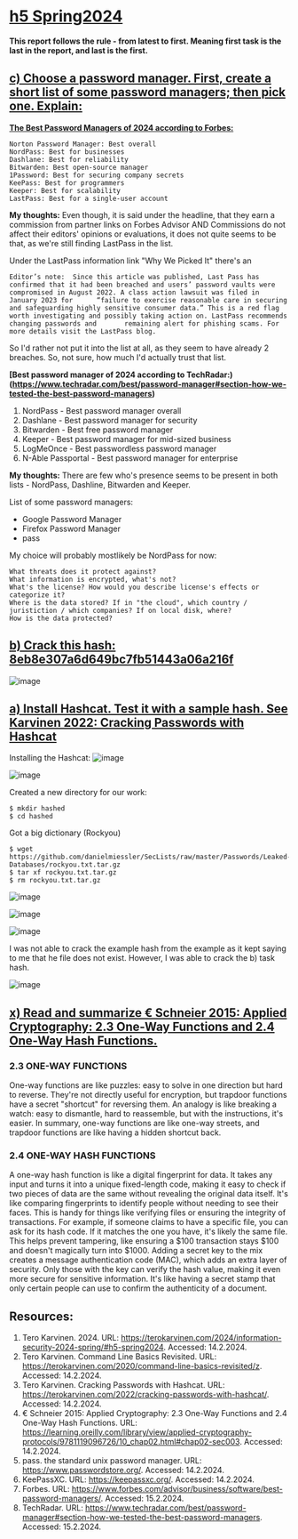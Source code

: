 # [h5 Spring2024](https://terokarvinen.com/2024/information-security-2024-spring/#h5-spring2024)

**This report follows the rule - from latest to first. Meaning first task is the last in the report, and last is the first.** 

## [c) Choose a password manager. First, create a short list of some password managers; then pick one. Explain:](https://terokarvinen.com/2024/information-security-2024-spring/#h5-spring2024)

**[The Best Password Managers of 2024 according to Forbes:](https://www.forbes.com/advisor/business/software/best-password-managers/)**

    Norton Password Manager: Best overall
    NordPass: Best for businesses
    Dashlane: Best for reliability
    Bitwarden: Best open-source manager
    1Password: Best for securing company secrets
    KeePass: Best for programmers
    Keeper: Best for scalability
    LastPass: Best for a single-user account

**My thoughts:** Even though, it is said under the headline, that they earn a commission from partner links on Forbes Advisor AND Commissions do not affect their editors' opinions or evaluations, it does not quite seems to be that, as we're still finding LastPass in the list. 

Under the LastPass information link "Why We Picked It" there's an 

    Editor’s note:  Since this article was published, Last Pass has confirmed that it had been breached and users’ password vaults were compromised in August 2022. A class action lawsuit was filed in January 2023 for      “failure to exercise reasonable care in securing and safeguarding highly sensitive consumer data.” This is a red flag worth investigating and possibly taking action on. LastPass recommends changing passwords and       remaining alert for phishing scams. For more details visit the LastPass blog.

So I'd rather not put it into the list at all, as they seem to have already 2 breaches. So, not sure, how much I'd actually trust that list. 

**[Best password manager of 2024 according to TechRadar:)(https://www.techradar.com/best/password-manager#section-how-we-tested-the-best-password-managers)**

1. NordPass - Best password manager overall
2. Dashlane - Best password manager for security
3. Bitwarden - Best free password manager
4. Keeper - Best password manager for mid-sized business
5. LogMeOnce - Best passwordless password manager
6. N-Able Passportal - Best password manager for enterprise

**My thoughts:** There are few who's presence seems to be present in both lists - NordPass, Dashline, Bitwarden and Keeper. 

List of some password managers:
- Google Password Manager
- Firefox Password Manager
- pass

My choice will probably mostlikely be NordPass for now:

    What threats does it protect against?
    What information is encrypted, what's not?
    What's the license? How would you describe license's effects or categorize it?
    Where is the data stored? If in "the cloud", which country / juristiction / which companies? If on local disk, where?
    How is the data protected?

## [b) Crack this hash: 8eb8e307a6d649bc7fb51443a06a216f](https://terokarvinen.com/2022/cracking-passwords-with-hashcat/)

![image](https://github.com/securghost/h5/assets/142783540/198f2fbf-743c-4f96-80a4-40a1404662a3)



## [a) Install Hashcat. Test it with a sample hash. See Karvinen 2022: Cracking Passwords with Hashcat](https://terokarvinen.com/2022/cracking-passwords-with-hashcat/)

Installing the Hashcat:
![image](https://github.com/securghost/h5/assets/142783540/f77a17ee-498e-4262-9239-3433bcc44565)

![image](https://github.com/securghost/h5/assets/142783540/75a1f84f-d7da-49d9-bfaf-2502c0f08b19)

Created a new directory for our work:

    $ mkdir hashed
    $ cd hashed

Got a big dictionary (Rockyou)

    $ wget https://github.com/danielmiessler/SecLists/raw/master/Passwords/Leaked-Databases/rockyou.txt.tar.gz
    $ tar xf rockyou.txt.tar.gz
    $ rm rockyou.txt.tar.gz


 ![image](https://github.com/securghost/h5/assets/142783540/f50b2d36-5d07-48d5-a9b7-fbfb04047351)

![image](https://github.com/securghost/h5/assets/142783540/6247b9b0-fd54-47ba-b69c-04461d937655)

![image](https://github.com/securghost/h5/assets/142783540/b6b240cc-d706-43aa-bc99-1e7572cb64f6)

I was not able to crack the example hash from the example as it kept saying to me that he file does not exist. However, I was able to crack the b) task hash.   

![image](https://github.com/securghost/h5/assets/142783540/7fa0b16e-eb1c-478e-9cdc-2cd0a5a51a6f)


## [x) Read and summarize € Schneier 2015: Applied Cryptography: 2.3 One-Way Functions and 2.4 One-Way Hash Functions.](https://learning.oreilly.com/library/view/applied-cryptography-protocols/9781119096726/10_chap02.html#chap02-sec003)

### 2.3 ONE-WAY FUNCTIONS

One-way functions are like puzzles: easy to solve in one direction but hard to reverse. They're not directly useful for encryption, but trapdoor functions have a secret "shortcut" for reversing them.
An analogy is like breaking a watch: easy to dismantle, hard to reassemble, but with the instructions, it's easier. 
In summary, one-way functions are like one-way streets, and trapdoor functions are like having a hidden shortcut back.

### 2.4 ONE-WAY HASH FUNCTIONS

A one-way hash function is like a digital fingerprint for data. It takes any input and turns it into a unique fixed-length code, making it easy to check if two pieces of data are the same without revealing the original data itself. 
It's like comparing fingerprints to identify people without needing to see their faces. This is handy for things like verifying files or ensuring the integrity of transactions. 
For example, if someone claims to have a specific file, you can ask for its hash code. If it matches the one you have, it's likely the same file. This helps prevent tampering, like ensuring a $100 transaction stays $100 and doesn't magically turn into $1000.
Adding a secret key to the mix creates a message authentication code (MAC), which adds an extra layer of security. Only those with the key can verify the hash value, making it even more secure for sensitive information. 
It's like having a secret stamp that only certain people can use to confirm the authenticity of a document.


## Resources:
1. Tero Karvinen. 2024. URL: https://terokarvinen.com/2024/information-security-2024-spring/#h5-spring2024. Accessed: 14.2.2024.
2. Tero Karvinen. Command Line Basics Revisited. URL: https://terokarvinen.com/2020/command-line-basics-revisited/z. Accessed: 14.2.2024.
3. Tero Karvinen. Cracking Passwords with Hashcat. URL: https://terokarvinen.com/2022/cracking-passwords-with-hashcat/. Accessed: 14.2.2024.
4. € Schneier 2015: Applied Cryptography: 2.3 One-Way Functions and 2.4 One-Way Hash Functions. URL: https://learning.oreilly.com/library/view/applied-cryptography-protocols/9781119096726/10_chap02.html#chap02-sec003. Accessed: 14.2.2024.
5. pass. the standard unix password manager. URL: https://www.passwordstore.org/. Accessed: 14.2.2024.
6. KeePassXC. URL: https://keepassxc.org/. Accessed: 14.2.2024.
7. Forbes. URL: https://www.forbes.com/advisor/business/software/best-password-managers/. Accessed: 15.2.2024.
8. TechRadar. URL: https://www.techradar.com/best/password-manager#section-how-we-tested-the-best-password-managers. Accessed: 15.2.2024.

